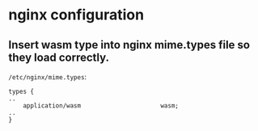 # nginx configuration

## Insert wasm type into nginx mime.types file so they load correctly.

`/etc/nginx/mime.types`:
```
types {
..
    application/wasm                      wasm;
..
}
```
